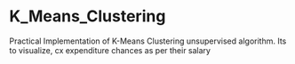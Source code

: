 # K_Means_Clustering
Practical Implementation of K-Means Clustering unsupervised algorithm. 
Its to visualize, cx expenditure chances as per their salary 
